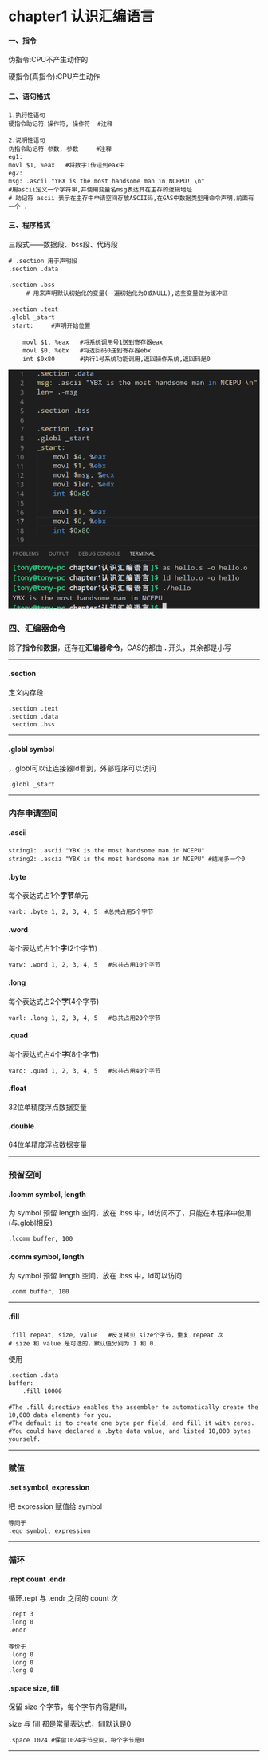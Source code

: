 # chapter1 认识汇编语言
#### 一、指令
伪指令:CPU不产生动作的

硬指令(真指令):CPU产生动作

#### 二、语句格式
```masm
1.执行性语句
硬指令助记符 操作符, 操作符  #注释

2.说明性语句
伪指令助记符 参数, 参数     #注释
eg1:
movl $1, %eax   #将数字1传送到eax中
eg2:
msg: .ascii "YBX is the most handsome man in NCEPU! \n" 
#用ascii定义一个字符串,并使用变量名msg表达其在主存的逻辑地址
# 助记符 ascii 表示在主存中申请空间存放ASCII码,在GAS中数据类型用命令声明,前面有一个 . 
```
#### 三、程序格式
三段式——数据段、bss段、代码段
```
# .section 用于声明段
.section .data

.section .bss
     # 用来声明默认初始化的变量(一遍初始化为0或NULL),这些变量做为缓冲区

.section .text
.globl _start
_start:     #声明开始位置

    movl $1, %eax   #将系统调用号1送到寄存器eax
    movl $0, %ebx   #将返回码0送到寄存器ebx
    int $0x80       #执行1号系统功能调用,返回操作系统,返回码是0
```
![1.png](1.png)

### 四、汇编器命令
除了**指令**和**数据**，还存在**汇编器命令**，GAS的都由 **.** 开头，其余都是小写

---
#### .section
定义内存段
```
.section .text
.section .data
.section .bss
```
---
#### .globl symbol
，globl可以让连接器ld看到，外部程序可以访问
```
.globl _start
```
---
### 内存申请空间
#### .ascii
```
string1: .ascii "YBX is the most handsome man in NCEPU"
string2: .asciz "YBX is the most handsome man in NCEPU" #结尾多一个0
```
#### .byte
每个表达式占1个**字节**单元
```
varb: .byte 1, 2, 3, 4, 5  #总共占用5个字节
```
#### .word
每个表达式占1个**字**(2个字节)
```
varw: .word 1, 2, 3, 4, 5   #总共占用10个字节
```
#### .long
每个表达式占2个**字**(4个字节)
```
varl: .long 1, 2, 3, 4, 5   #总共占用20个字节
```
#### .quad
每个表达式占4个**字**(8个字节)
```
varq: .quad 1, 2, 3, 4, 5   #总共占用40个字节
```
#### .float
32位单精度浮点数据变量

#### .double
64位单精度浮点数据变量


---
### 预留空间
#### .lcomm symbol, length
为 symbol 预留 length 空间，放在 .bss 中，ld访问不了，只能在本程序中使用(与.globl相反)
```
.lcomm buffer, 100
```
#### .comm symbol, length
为 symbol 预留 length 空间，放在 .bss 中，ld可以访问
```
.comm buffer, 100
```

---
#### .fill
```
.fill repeat, size, value   #反复拷贝 size个字节，重复 repeat 次
# size 和 value 是可选的，默认值分别为 1 和 0.
```
使用
```
.section .data
buffer:
    .fill 10000

#The .fill directive enables the assembler to automatically create the 10,000 data elements for you. 
#The default is to create one byte per field, and fill it with zeros.
#You could have declared a .byte data value, and listed 10,000 bytes yourself.
```
---
### 赋值
#### .set symbol, expression
把 expression 赋值给 symbol
```
等同于
.equ symbol, expression
```

---
### 循环
#### .rept count .endr
循环.rept 与 .endr 之间的 count 次
```
.rept 3
.long 0
.endr

等价于
.long 0
.long 0
.long 0
```
#### .space size, fill
保留 size 个字节，每个字节内容是fill，

size 与 fill 都是常量表达式，fill默认是0
```
.space 1024 #保留1024字节空间，每个字节是0
```
---